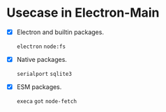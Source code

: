 # Usecase in Electron-Main

- [x] Electron and builtin packages.

  `electron` `node:fs`

- [x] Native packages.

  `serialport` `sqlite3`

- [x] ESM packages.

  `execa` `got` `node-fetch`
